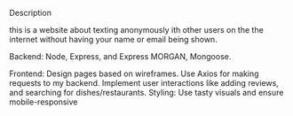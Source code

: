 Description

this is a website about texting anonymously ith other users on the the internet without having your name or email being shown. 

Backend:
Node, Express, and Express
 MORGAN, Mongoose.


Frontend:
Design pages based on wireframes.
Use Axios for making requests to my backend.
Implement user interactions like adding reviews, and searching for dishes/restaurants.
Styling: Use tasty visuals and ensure mobile-responsive
